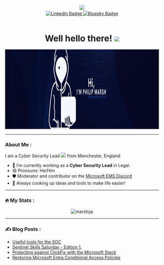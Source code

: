 <div id="header" align="center">
  <img src="https://media4.giphy.com/media/v1.Y2lkPTc5MGI3NjExcHJtMGo3cmgzdTc0ZzFtaThneW9iYnJ3c2Z5Y3J3a3FyMDdwNXkyaSZlcD12MV9pbnRlcm5hbF9naWZfYnlfaWQmY3Q9cw/FQxpCWS4ZyvNFCTKHJ/giphy.gif" width="100"/>
  <div id="badges">
    <a href="https://www.linkedin.com/in/%F0%9F%9B%A1%EF%B8%8F-philip-marsh-6b4657145/">
      <img src="https://img.shields.io/badge/LinkedIn-blue?style=for-the-badge&logo=linkedin&logoColor=white" alt="LinkedIn Badge"/>
    </a>
    <a href="https://bsky.app/profile/marshsecurity.org">
      <img src="https://img.shields.io/static/v1?label=&message=Bluesky&color=0285FF&logo=bluesky&style=for-the-badge&logoColor=white" alt="Bluesky Badge"/>
    </a>
  </div>
  <img src="https://komarev.com/ghpvc/?username=marshyp&style=flat-square&color=blue" alt=""/>
  <h1>
    Well hello there!
    <img src="https://media.giphy.com/media/hvRJCLFzcasrR4ia7z/giphy.gif" width="30px"/>
  </h1>
</div>
<div align="center">
  <img src="/resources/hi.png" width="1000" height="260"/>
</div>

---

### About Me :
I am a Cyber Security Lead <img src="https://media1.giphy.com/media/v1.Y2lkPTc5MGI3NjExdWJteHJsNGc3NXZvbG9zaHpmbXE3cG50MTJ2eTJnZTM3cjhsN2R0NyZlcD12MV9pbnRlcm5hbF9naWZfYnlfaWQmY3Q9cw/jUz0F5Sa3pq59aEX3Q/giphy.gif" width="30"> from Manchester, England.

- 🔭 I’m currently working as a **Cyber Security Lead** in Legal.
- 😄 Pronouns: He/Him
- 🛡️ Moderator and contributor on the <a href="https://discord.com/invite/microsoft-ems-community-1008077287813550090">Microsoft EMS Discord</a>
- 🧰 Always cooking up ideas and tools to make life easier!

---

### :fire: My Stats :
<div align="center">
<img align="center" src="https://github-readme-stats.vercel.app/api?username=marshyp&show_icons=true&locale=en" alt="marshyp" />
</div>

---

### :writing_hand: Blog Posts :
<!-- BLOG-POST-LIST:START -->
- [Useful tools for the SOC](https://marshsecurity.org/useful-tools-for-the-soc/)
- [Sentinel Skills Saturday  - Edition 1.](https://marshsecurity.org/sentinel-skills-saturday-edition-one/)
- [Protecting against ClickFix with the Microsoft Stack](https://marshsecurity.org/protecting-against-clickfix-with-the-microsoft-stack/)
- [Restoring Microsoft Entra Conditional Access Policies](https://marshsecurity.org/restoring-microsoft-entra-conditional-access-policies/)
<!-- BLOG-POST-LIST:END -->